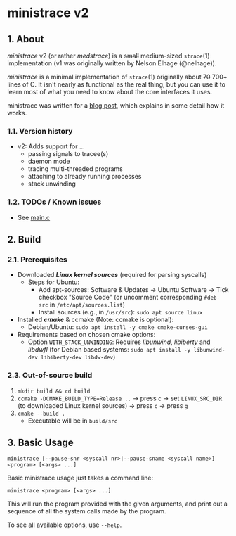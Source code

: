 # ministrace v2

## 1. About
*ministrace* v2 (or rather *medstrace*) is a ~~small~~ medium-sized `strace`(1) implementation (v1 was originally written by Nelson Elhage
(@nelhage)).

*ministrace* is a minimal implementation of `strace`(1) originally about ~~70~~ 700+
lines of C. It isn't nearly as functional as the real thing, but you
can use it to learn most of what you need to know about the core
interfaces it uses.

ministrace was written for a [blog post][1], which explains in some
detail how it works.

[1]: http://blog.nelhage.com/2010/08/write-yourself-an-strace-in-70-lines-of-code/

### 1.1. Version history
* v2: Adds support for &mldr;
  * passing signals to tracee(s)
  * daemon mode
  * tracing multi-threaded programs
  * attaching to already running processes
  * stack unwinding

### 1.2. TODOs / Known issues
* See [main.c](src/main.c)


## 2. Build
### 2.1. Prerequisites
* Downloaded ***Linux kernel sources*** (required for parsing syscalls)
  * Steps for Ubuntu:
    * Add apt-sources: Software & Updates &rarr; Ubuntu Software &rarr; Tick checkbox "Source Code" (or uncomment corresponding `#deb-src` in `/etc/apt/sources.list`)
    * Install sources (e.g., in `/usr/src`): `sudo apt source linux`
* Installed ***cmake*** & ccmake (Note: ccmake is optional):
    * Debian/Ubuntu: `sudo apt install -y cmake cmake-curses-gui`
* Requirements based on chosen cmake options:
  * Option `WITH_STACK_UNWINDING`: Requires *libunwind*, *libiberty* and *libdwfl* (for Debian based systems: `sudo apt install -y libunwind-dev libiberty-dev libdw-dev`)


### 2.3. Out-of-source build
1. `mkdir build && cd build`
2. `ccmake -DCMAKE_BUILD_TYPE=Release ..` &rarr; press `c` &rarr; set `LINUX_SRC_DIR` (to downloaded Linux kernel sources) &rarr; press `c` &rarr; press `g`
3. `cmake --build .`
    * Executable will be in `build/src`


## 3. Basic Usage
```ministrace [--pause-snr <syscall nr>|--pause-sname <syscall name>] <program> [<args> ...]```

Basic ministrace usage just takes a command line:

```ministrace <program> [<args> ...]```

This will run the program provided with the given arguments, and print
out a sequence of all the system calls made by the program.

To see all available options, use `--help`.
